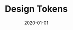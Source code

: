 ---
layout: layouts/design-tokens.njk
title: Design Tokens
navtitle: Design
date: 2020-01-01
tags:
---
